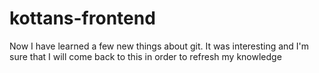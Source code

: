 # kottans-frontend

Now I have learned a few new things about git. It was interesting and I'm sure that I will come back to this in order to refresh my knowledge
